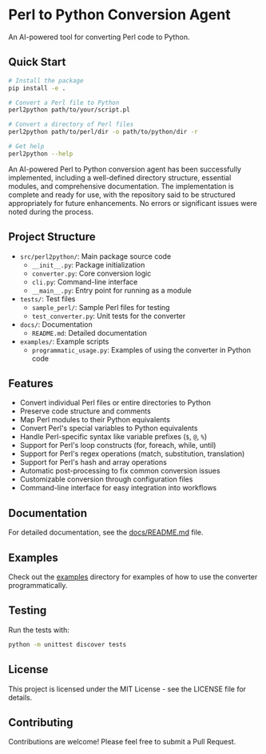 # Perl to Python Conversion Agent

An AI-powered tool for converting Perl code to Python.

## Quick Start

```bash
# Install the package
pip install -e .

# Convert a Perl file to Python
perl2python path/to/your/script.pl

# Convert a directory of Perl files
perl2python path/to/perl/dir -o path/to/python/dir -r

# Get help
perl2python --help
```

An AI-powered Perl to Python conversion agent has been successfully implemented, including a well-defined directory structure, essential modules, and comprehensive documentation. The implementation is complete and ready for use, with the repository said to be structured appropriately for future enhancements. No errors or significant issues were noted during the process.

## Project Structure

- `src/perl2python/`: Main package source code
  - `__init__.py`: Package initialization
  - `converter.py`: Core conversion logic
  - `cli.py`: Command-line interface
  - `__main__.py`: Entry point for running as a module
- `tests/`: Test files
  - `sample_perl/`: Sample Perl files for testing
  - `test_converter.py`: Unit tests for the converter
- `docs/`: Documentation
  - `README.md`: Detailed documentation
- `examples/`: Example scripts
  - `programmatic_usage.py`: Examples of using the converter in Python code

## Features

- Convert individual Perl files or entire directories to Python
- Preserve code structure and comments
- Map Perl modules to their Python equivalents
- Convert Perl's special variables to Python equivalents
- Handle Perl-specific syntax like variable prefixes (`$`, `@`, `%`)
- Support for Perl's loop constructs (for, foreach, while, until)
- Support for Perl's regex operations (match, substitution, translation)
- Support for Perl's hash and array operations
- Automatic post-processing to fix common conversion issues
- Customizable conversion through configuration files
- Command-line interface for easy integration into workflows

## Documentation

For detailed documentation, see the [docs/README.md](docs/README.md) file.

## Examples

Check out the [examples](examples/) directory for examples of how to use the converter programmatically.

## Testing

Run the tests with:

```bash
python -m unittest discover tests
```

## License

This project is licensed under the MIT License - see the LICENSE file for details.

## Contributing

Contributions are welcome! Please feel free to submit a Pull Request.
